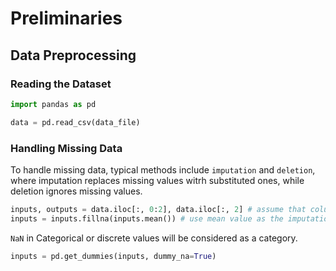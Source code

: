 # Preliminaries

## Data Preprocessing

### Reading the Dataset

```python
import pandas as pd

data = pd.read_csv(data_file)
```

### Handling Missing Data

To handle missing data, typical methods include `imputation` and `deletion`, where imputation replaces missing values witrh substituted ones, while deletion ignores missing values.

```python
inputs, outputs = data.iloc[:, 0:2], data.iloc[:, 2] # assume that columns 0 and 1 are features, column index 2 is the target value
inputs = inputs.fillna(inputs.mean()) # use mean value as the imputation value
```

`NaN` in Categorical or discrete values will be considered as a category.

```python
inputs = pd.get_dummies(inputs, dummy_na=True)
```